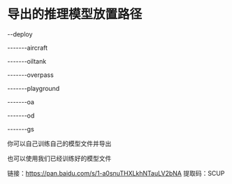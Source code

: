 # 导出的推理模型放置路径

--deploy

-------aircraft

-------oiltank

-------overpass

-------playground

-------oa

-------od

-------gs

你可以自己训练自己的模型文件并导出

也可以使用我们已经训练好的模型文件

链接：https://pan.baidu.com/s/1-a0snuTHXLkhNTauLV2bNA 
提取码：SCUP 

